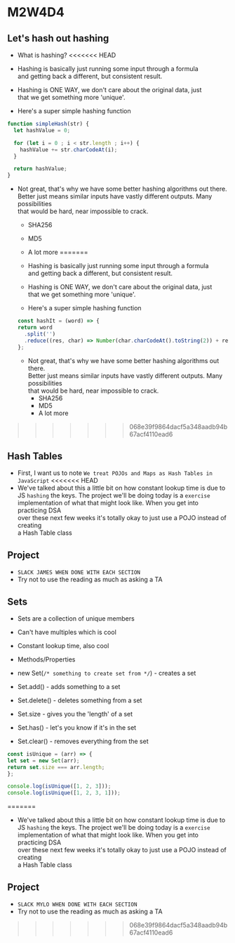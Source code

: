# M2W4D4

## Let's hash out hashing

- What is hashing?
<<<<<<< HEAD
- Hashing is basically just running some input through a formula\
and getting back a different, but consistent result.
- Hashing is ONE WAY, we don't care about the original data, just\
that we get something more 'unique'.

- Here's a super simple hashing function

```js
function simpleHash(str) {
  let hashValue = 0;

  for (let i = 0 ; i < str.length ; i++) {
    hashValue += str.charCodeAt(i);
  }

  return hashValue;
}
```

- Not great, that's why we have some better hashing algorithms out there.\
Better just means similar inputs have vastly different outputs. Many possibilities\
that would be hard, near impossible to crack.
  - SHA256
  - MD5
  - A lot more
=======
  - Hashing is basically just running some input through a formula\
  and getting back a different, but consistent result.
  - Hashing is ONE WAY, we don't care about the original data, just\
  that we get something more 'unique'.

  - Here's a super simple hashing function

  ```js
  const hashIt = (word) => {
  return word
    .split('')
    .reduce((res, char) => Number(char.charCodeAt().toString(2)) + res, 0);
  }; 
  ```

  - Not great, that's why we have some better hashing algorithms out there.\
  Better just means similar inputs have vastly different outputs. Many possibilities\
  that would be hard, near impossible to crack.
    - SHA256
    - MD5
    - A lot more
>>>>>>> 068e39f9864dacf5a348aadb94b67acf4110ead6

## Hash Tables

- First, I want us to note `We treat POJOs and Maps as Hash Tables in JavaScript`
<<<<<<< HEAD
- We've talked about this a little bit on how constant lookup time is due to\
JS `hashing` the keys. The project we'll be doing today is a `exercise`\
implementation of what that might look like. When you get into practicing DSA\
over these next few weeks it's totally okay to just use a POJO instead of creating\
a Hash Table class

## Project

- `SLACK JAMES WHEN DONE WITH EACH SECTION`
- Try not to use the reading as much as asking a TA

## Sets

- Sets are a collection of unique members
- Can't have multiples which is cool
- Constant lookup time, also cool

- Methods/Properties
- new Set(`/* something to create set from */`) - creates a set
- Set.add() - adds something to a set
- Set.delete() - deletes something from a set
- Set.size - gives you the 'length' of a set
- Set.has() - let's you know if it's in the set
- Set.clear() - removes everything from the set

```js
const isUnique = (arr) => {
let set = new Set(arr);
return set.size === arr.length;
};

console.log(isUnique([1, 2, 3]));
console.log(isUnique([1, 2, 3, 1]));
```
=======
  - We've talked about this a little bit on how constant lookup time is due to\
  JS `hashing` the keys. The project we'll be doing today is a `exercise`\
  implementation of what that might look like. When you get into practicing DSA\
  over these next few weeks it's totally okay to just use a POJO instead of creating\
  a Hash Table class

## Project

- `SLACK MYLO WHEN DONE WITH EACH SECTION`
- Try not to use the reading as much as asking a TA
>>>>>>> 068e39f9864dacf5a348aadb94b67acf4110ead6
